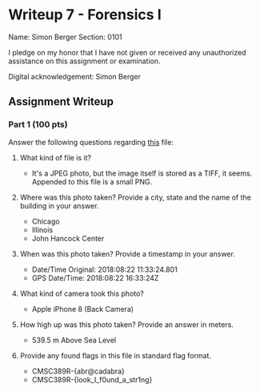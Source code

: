 # Writeup 7 - Forensics I

Name: Simon Berger
Section: 0101

I pledge on my honor that I have not given or received any unauthorized assistance on this assignment or examination.

Digital acknowledgement: Simon Berger

## Assignment Writeup

### Part 1 (100 pts)
Answer the following questions regarding [this](../image) file:

1. What kind of file is it?
    * It's a JPEG photo, but the image itself is stored as a TIFF, it seems. Appended to this file is a small PNG.

2. Where was this photo taken? Provide a city, state and the name of the building in your answer.
    * Chicago
    * Illinois
    * John Hancock Center

3. When was this photo taken? Provide a timestamp in your answer.
    * Date/Time Original: 2018:08:22 11:33:24.801
    * GPS Date/Time: 2018:08:22 16:33:24Z

4. What kind of camera took this photo?
    * Apple iPhone 8 (Back Camera)

5. How high up was this photo taken? Provide an answer in meters.
    * 539.5 m Above Sea Level

6. Provide any found flags in this file in standard flag format.
    * CMSC389R-{abr@cadabra}
    * CMSC389R-{look_I_f0und_a_str1ng}
